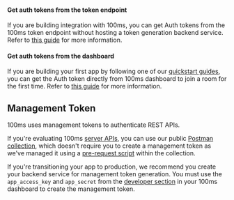 #### Get auth tokens from the token endpoint

If you are building integration with 100ms, you can get Auth tokens from the 100ms token endpoint without hosting a token generation backend service. Refer to [this guide](./../guides/token-endpoint#get-an-auth-token-using-token-endpoint) for more information. 

#### Get auth tokens from the dashboard

If you are building your first app by following one of our [quickstart guides](/docs/javascript/v2/guides/javascript-quickstart), you can get the Auth token directly from 100ms dashboard to join a room for the first time. Refer to [this guide](./../guides/token#get-a-temporary-token-from-100ms-dashboard) for more information.

## Management Token

100ms uses management tokens to authenticate REST APIs. 

If you're evaluating 100ms [server APIs](/docs/server-side/v2/introduction/basics), you can use our public [Postman collection](/docs/server-side/v2/introduction/postman-guide#fork-the-collection), which doesn't require you to create a management token as we've managed it using a [pre-request script](/docs/server-side/v2/introduction/postman-guide#simplified-token-generation) within the collection.

If you're transitioning your app to production, we recommend you create your backend service for management token generation. You must use the `app_access_key` and `app_secret` from the [developer section](https://dashboard.100ms.live/developer) in your 100ms dashboard to create the management token.